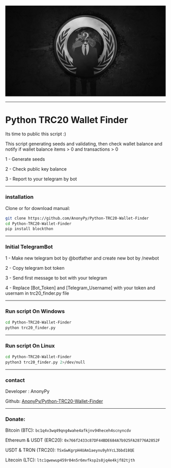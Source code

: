 ![Python TRC20 Wallet Finder](./media/Header.png 'Python TRC20 Wallet Finder')

---
# Python TRC20 Wallet Finder

Its time to public this script :)

This script generating seeds and validating, then check wallet balance and notify if wallet balance items > 0 and transactions > 0

1 - Generate seeds

2 - Check public key balance

3 - Report to your telegram by bot

---

### installation

Clone or for download manual:
```bash
git clone https://github.com/AnonyPy/Python-TRC20-Wallet-Finder
cd Python-TRC20-Wallet-Finder
pip install blockthon
```
---

### Initial TelegramBot

1 - Make new telegram bot by @botfather and create new bot by /newbot

2 - Copy telegram bot token

3 - Send first message to bot with your telegram

4 - Replace [Bot_Token] and [Telegram_Username] with your token and usernam in trc20_finder.py file

---
### Run script On Windows

```bash
cd Python-TRC20-Wallet-Finder
python trc20_finder.py
```
---

### Run script On Linux

```bash
cd Python-TRC20-Wallet-Finder
python3 trc20_finder.py 2>/dev/null
```

---
### contact

Developer : AnonyPy

Github: [AnonyPy/Python-TRC20-Wallet-Finder](https://github.com/AnonyPy/Python-TRC20-Wallet-Finder)

---
### Donate:

Bitcoin (BTC): `bc1q4v3wq49qng4wahe4afkjnv94heceh4scnyncdv`

Ethereum & USDT (ERC20): `0x766f2433c87DF44BDE684A7b925FA28776A2852F`

USDT & TRON (TRC20): `TSxGwKgrpH4UAm1aeynu9yhYcL3bbd18QE`

Litecoin (LTC): `ltc1qwewup459r04n5r6mvfksp2s8jq4e4kjf82tjth`
